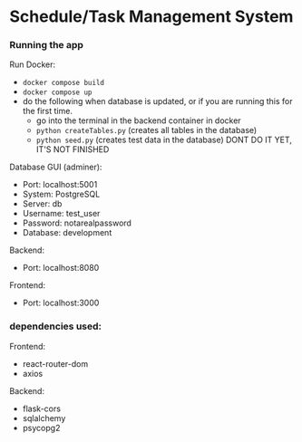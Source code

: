 # Schedule/Task Management System


### Running the app
Run Docker: 
- `docker compose build`
- `docker compose up`
- do the following when database is updated, or if you are running this for the first time.
    - go into the terminal in the backend container in docker
    - `python createTables.py` (creates all tables in the database)
    - `python seed.py` (creates test data in the database) DONT DO IT YET, IT'S NOT FINISHED

Database GUI (adminer): 
- Port: localhost:5001 
- System: PostgreSQL
- Server: db
- Username: test_user
- Password: notarealpassword
- Database: development

Backend: 
- Port: localhost:8080

Frontend:
- Port: localhost:3000


### dependencies used: 
Frontend: 
- react-router-dom
- axios 

Backend: 
- flask-cors
- sqlalchemy
- psycopg2